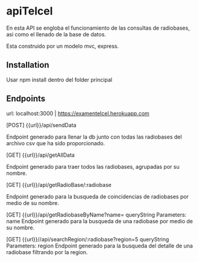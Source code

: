 # apiTelcel
En esta API se engloba el funcionamiento de las consultas de radiobases, asi como el llenado de la base de datos.

Esta construido por un modelo mvc, express.


## Installation

Usar npm install dentro del folder principal


## Endpoints
url: localhost:3000 | https://examentelcel.herokuapp.com


[POST] {{url}}/api/sendData

Endpoint generado para llenar la db junto con todas las radiobases del archivo csv que ha sido proporcionado.


[GET] {{url}}/api/getAllData

Endpoint generado para traer todos las radiobases, agrupadas por su nombre.


[GET] {{url}}/api/getRadioBase/:radiobase

Endpoint generado para la busqueda de coincidencias de radiobases por medio de su nombre.

[GET] {{url}}/api/getRadiobaseByName?name=
queryString Parameters: name
Endpoint generado para la busqueda de una radiobase por medio de su nombre.


[GET] {{url}}//api/searchRegion/:radiobase?region=5
queryString Parameters: region
Endpoint generado para la busqueda del detalle de una radiobase filtrando por la region.



